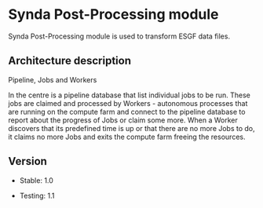 # Synda Post-Processing module

Synda Post-Processing module is used to transform ESGF data files.

## Architecture description

Pipeline, Jobs and Workers

In the centre is a pipeline database that list individual jobs to be run. These jobs are
claimed and processed by Workers - autonomous processes that are running on the
compute farm and connect to the pipeline database to report about the progress
of Jobs or claim some more. When a Worker discovers that its predefined time is
up or that there are no more Jobs to do, it claims no more Jobs and exits the
compute farm freeing the resources.

## Version

* Stable: 1.0

* Testing: 1.1

